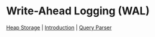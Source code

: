 # Write-Ahead Logging (WAL)

[Heap Storage](2_heap_storage.md) | [Introduction](../README.md) | [Query Parser](4_query_parser.md)

